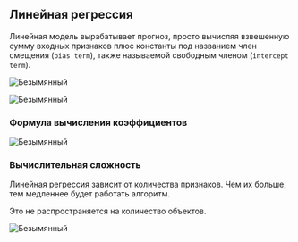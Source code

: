 Линейная регрессия
---


Линейная модель вырабатывает прогноз, 
просто вычисляя взвешенную сумму входных признаков плюс константы под названием член смещения (`bias term`), также называемой свободным членом (`intercept term`).


![Безымянный](https://user-images.githubusercontent.com/29499863/78979861-3ce9ca00-7b0c-11ea-803e-ae18ccf3ab74.png)


![Безымянный](https://user-images.githubusercontent.com/29499863/78979907-53902100-7b0c-11ea-9bb5-16c6878631ee.png)


### Формула вычисления коэффициентов


![Безымянный](https://user-images.githubusercontent.com/29499863/78980018-89350a00-7b0c-11ea-8bbd-87a36be95858.png)


### Вычислительная сложность


Линейная регрессия зависит от количества признаков. Чем их больше, тем медленнее будет работать алгоритм.


Это не распространяется на количество объектов.


![Безымянный](https://user-images.githubusercontent.com/29499863/78980165-de711b80-7b0c-11ea-8e1b-db53eee7e890.png)

